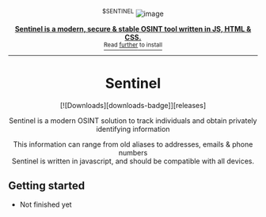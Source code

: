 <!-- markdownlint-configure-file {
  "MD013": {
    "code_blocks": false,
    "tables": false
  },
  "MD033": false,
  "MD041": false
} -->

<div align="center">

<sup>$SENTINEL</sup>
![image](https://github.com/Storm99999/Sentinel/assets/87811650/e681053a-3a79-4f94-9973-bbc784305439)
<a href="https://discord.gg/dWQW7jhHv9">
  <div>
    

  </div>
  <b>
    Sentinel is a modern, secure & stable OSINT tool written in JS, HTML & CSS.
    
  </b>
  <div>
    <sup>Read <u>further</u> to install</sup>
  </div>
</a>

<hr />

# Sentinel

[![Downloads][downloads-badge]][releases]

Sentinel is a modern OSINT solution to track individuals and obtain privately identifying information

This information can range from old aliases to addresses, emails & phone numbers<br />
Sentinel is written in javascript, and should be compatible with all devices.


</div>

## Getting started
* Not finished yet

